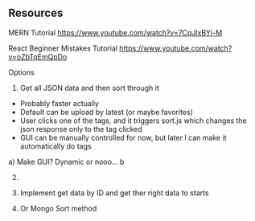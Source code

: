 ## Resources

MERN Tutorial
https://www.youtube.com/watch?v=7CqJlxBYj-M

React Beginner Mistakes Tutorial
https://www.youtube.com/watch?v=oZbTqEmQpDo

Options
1) Get all JSON data and then sort through it
- Probably faster actually
- Default can be upload by latest (or maybe favorites)
- User clicks one of the tags, and it triggers sort.js which changes the json response only to the tag clicked
- GUI can be manually controlled for now, but later I can make it automatically do tags

a) Make GUI? Dynamic or nooo...
b



2)





2) Implement get data by ID and get ther right data to starts
3) Or Mongo Sort method
